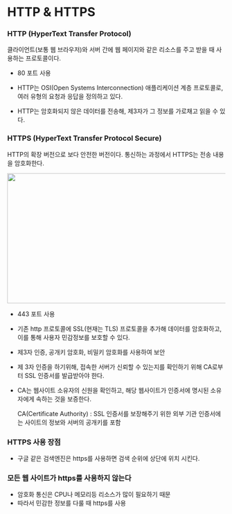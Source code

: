 # HTTP & HTTPS
### HTTP (HyperText Transfer Protocol)

클라이언트(보통 웹 브라우저)와 서버 간에 웹 페이지와 같은 리소스를 주고 받을 때 사용하는 프로토콜이다.

- 80 포트 사용

- HTTP는 OSI(Open Systems Interconnection) 애플리케이션 계층 프로토콜로, 여러 유형의 요청과 응답을 정의하고 있다.
  
- HTTP는 암호화되지 않은 데이터를 전송해, 제3자가 그 정보를 가로채고 읽을 수 있다.
  
### HTTPS (HyperText Transfer Protocol Secure)

HTTP의 확장 버전으로 보다 안전한 버전이다. 통신하는 과정에서 HTTPS는 전송 내용을 암호화한다.

<img src="https://img1.daumcdn.net/thumb/R1280x0/?scode=mtistory2&fname=https%3A%2F%2Fblog.kakaocdn.net%2Fdn%2FbOzjCx%2Fbtrvvu5Nm2Y%2FiVDFRa1dBTAbX9K4zSdHsk%2Fimg.png" width="700" height="300">

- 443 포트 사용
  
- 기존 http 프로토콜에 SSL(현재는 TLS) 프로토콜을 추가해 데이터를 암호화하고, 이를 통해 사용자 민감정보를 보호할 수 있다.
  
- 제3자 인증, 공개키 암호화, 비밀키 암호화를 사용하여 보안
  
- 제 3자 인증을 하기위해, 접속한 서버가 신뢰할 수 있는지를 확인하기 위해 CA로부터 SSL 인증서를 발급받아야 한다.
  
- CA는 웹사이트 소유자의 신원을 확인하고, 해당 웹사이트가 인증서에 명시된 소유자에게 속하는 것을 보증한다.

    CA(Certificate Authority) : SSL 인증서를 보장해주기 위한 외부 기관
    인증서에는 사이트의 정보와 서버의 공개키를 포함




### HTTPS 사용 장점

- 구글 같은 검색엔진은 https를 사용하면 검색 순위에 상단에 위치 시킨다.


### 모든 웹 사이트가 https를 사용하지 않는다  

- 암호화 통신은 CPU나 메모리등 리소스가 많이 필요하기 때문
- 따라서 민감한 정보를 다룰 때 https를 사용  

